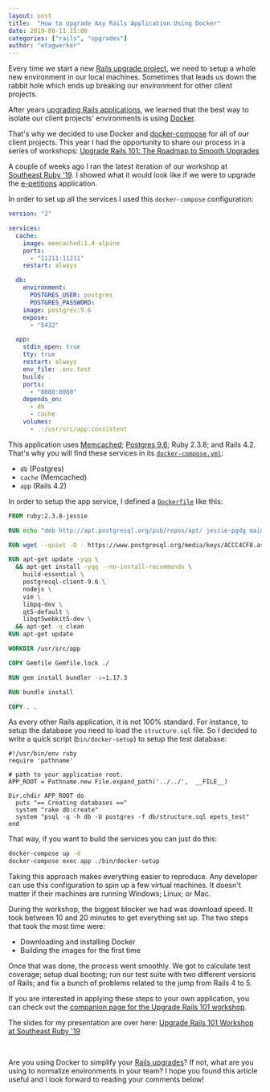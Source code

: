 ```yaml
---
layout: post
title:  "How to Upgrade Any Rails Application Using Docker"
date: 2019-08-11 15:00
categories: ["rails", "upgrades"]
author: "etagwerker"
---
```


Every time we start a new [Rails upgrade project](https://fastruby.io/roadmap),
we need to setup a whole new environment in our local machines. Sometimes that
leads us down the rabbit hole which ends up breaking our environment for other
client projects.

After years [upgrading Rails applications](https://fastruby.io/blog/tags/upgrades),
we learned that the best way to isolate our client projects' environments is
using [Docker](https://www.docker.com).

That's why we decided to use Docker and [docker-compose](https://docs.docker.com/compose/)
for all of our client projects. This year I had the opportunity to share our
process in a series of workshops:
[Upgrade Rails 101: The Roadmap to Smooth Upgrades](https://speakerdeck.com/etagwerker/upgrade-rails-101-the-roadmap-to-smooth-upgrades-southeast-ruby-19)

<!-- more -->

A couple of weeks ago I ran the latest iteration of our workshop at [Southeast Ruby '19](https://2019.southeastruby.com). I showed what it would look like if we were to upgrade
the [e-petitions](https://github.com/alphagov/e-petitions) application.

In order to set up all the services I used this `docker-compose` configuration:

```yaml
version: "2"

services:
  cache:
    image: memcached:1.4-alpine
    ports:
      - "11211:11211"
    restart: always

  db:
    environment:
      POSTGRES_USER: postgres
      POSTGRES_PASSWORD:
    image: postgres:9.6
    expose:
      - "5432"

  app:
    stdin_open: true
    tty: true
    restart: always
    env_file: .env.test
    build: .
    ports:
      - "8080:8080"
    depends_on:
      - db
      - cache
    volumes:
      - .:/usr/src/app:consistent
```


This application uses [Memcached](https://memcached.org/);
[Postgres 9.6](https://www.postgresql.org/docs/9.6/index.html);
Ruby 2.3.8; and
Rails 4.2. That's why you will find these services in its [`docker-compose.yml`](https://github.com/fastruby/e-petitions/blob/0-docker/docker-compose.yml):

- `db` (Postgres)
- `cache` (Memcached)
- `app` (Rails 4.2)

In order to setup the app service, I defined a [`Dockerfile`](https://github.com/fastruby/e-petitions/blob/0-docker/Dockerfile) like this:

```Dockerfile
FROM ruby:2.3.8-jessie

RUN echo "deb http://apt.postgresql.org/pub/repos/apt/ jessie-pgdg main" | tee /etc/apt/sources.list.d/pgdg.list

RUN wget --quiet -O - https://www.postgresql.org/media/keys/ACCC4CF8.asc | apt-key add -

RUN apt-get update -yqq \
  && apt-get install -yqq --no-install-recommends \
    build-essential \
    postgresql-client-9.6 \
    nodejs \
    vim \
    libpq-dev \
    qt5-default \
    libqt5webkit5-dev \
  && apt-get -q clean
RUN apt-get update

WORKDIR /usr/src/app

COPY Gemfile Gemfile.lock ./

RUN gem install bundler -v=1.17.3

RUN bundle install

COPY . .
```

As every other Rails application, it is not 100% standard. For instance, to
setup the database you need to load the `structure.sql` file. So I decided to
write a quick script (`bin/docker-setup`) to setup the test database:

```
#!/usr/bin/env ruby
require 'pathname'

# path to your application root.
APP_ROOT = Pathname.new File.expand_path('../../',  __FILE__)

Dir.chdir APP_ROOT do
  puts "== Creating databases =="
  system "rake db:create"
  system "psql -q -h db -U postgres -f db/structure.sql epets_test"
end
```

That way, if you want to build the services you can just do this:

```bash
docker-compose up -d
docker-compose exec app ./bin/docker-setup
```

Taking this approach makes everything easier to reproduce. Any developer can
use this configuration to spin up a few virtual machines. It doesn't matter if
their machines are running Windows; Linux; or Mac.

During the workshop, the biggest blocker we had was download speed. It took
between 10 and 20 minutes to get everything set up. The two steps that took
the most time were:

- Downloading and installing Docker
- Building the images for the first time

Once that was done, the process went smoothly. We got to
calculate test coverage;
setup dual booting; run our test suite with two different versions of Rails; and
fix a bunch of problems related to the jump from Rails 4 to 5.

If you are interested in applying these steps to your own application, you can
check out the [companion page for the Upgrade Rails 101 workshop](https://fastruby.io/upgrade).

The slides for my presentation are over here:
[Upgrade Rails 101 Workshop at Southeast Ruby '19](https://speakerdeck.com/etagwerker/upgrade-rails-101-the-roadmap-to-smooth-upgrades-southeast-ruby-19)

<script async class="speakerdeck-embed" data-id="696e4eec23fd4480a30500deaa8c8252" data-ratio="1.77777777777778" src="//speakerdeck.com/assets/embed.js"></script>

<br/>

Are you using Docker to simplify your [Rails upgrades](https://fastruby.io/blog/tags/upgrades)?
If not, what are you using to normalize environments in your team? I hope you
found this article useful and I look forward to reading your comments below!
